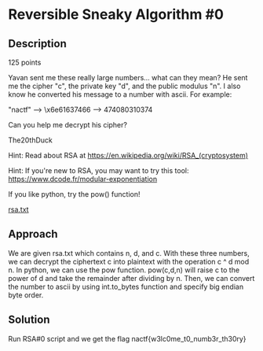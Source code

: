 # Reversible Sneaky Algorithm #0

## Description

125 points

Yavan sent me these really large numbers... what can they mean? He sent me the cipher "c", the private key "d", and the public modulus "n". I also know he converted his message to a number with ascii. For example:

"nactf" --> \x6e61637466 --> 474080310374

Can you help me decrypt his cipher?

The20thDuck

Hint: Read about RSA at https://en.wikipedia.org/wiki/RSA_(cryptosystem)

Hint: If you're new to RSA, you may want to try this tool: https://www.dcode.fr/modular-exponentiation

If you like python, try the pow() function!

[rsa.txt](./rsa.txt)

## Approach

We are given rsa.txt which contains n, d, and c. With these three numbers, we can decrypt the ciphertext c into plaintext with the operation c ^ d mod n. In python, we can use the pow function. pow(c,d,n) will raise c to the power of d and take the remainder after dividing by n. Then, we can convert the number to ascii by using int.to_bytes function and specify big endian byte order.

## Solution

Run RSA#0 script and we get the flag nactf{w3lc0me_t0_numb3r_th30ry}
